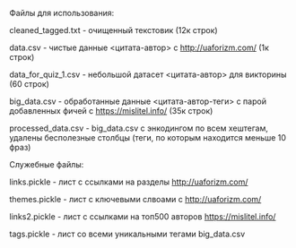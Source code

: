 Файлы для использования:

cleaned_tagged.txt - очищенный текстовик (12к строк)

data.csv - чистые данные <цитата-автор> с http://uaforizm.com/ (1к строк)

data_for_quiz_1.csv - небольшой датасет <цитата-автор> для викторины (60 строк)

big_data.csv - обработанные данные <цитата-автор-теги> с парой добавленных фичей с https://mislitel.info/ (35к строк)

processed_data.csv - big_data.csv с энкодингом по всем хештегам, удалены бесполезные столбцы (теги, по которым находится меньше 10 фраз)



Служебные файлы:

links.pickle - лист с ссылками на разделы http://uaforizm.com/

themes.pickle - лист с ключевыми слвоами с http://uaforizm.com/

links2.pickle - лист с ссылками на топ500 авторов https://mislitel.info/

tags.pickle - лист со всеми уникальными тегами big_data.csv
